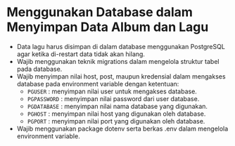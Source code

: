 # Menggunakan Database dalam Menyimpan Data Album dan Lagu

- Data lagu harus disimpan di dalam database menggunakan PostgreSQL agar ketika di-restart data tidak akan hilang.
- Wajib menggunakan teknik migrations dalam mengelola struktur tabel pada database.
- Wajib menyimpan nilai host, post, maupun kredensial dalam mengakses database pada environment variable dengan ketentuan:
    - `PGUSER` : menyimpan nilai user untuk mengakses database.
    - `PGPASSWORD` : menyimpan nilai password dari user database.
    - `PGDATABASE` : menyimpan nilai nama database yang digunakan.
    - `PGHOST` : menyimpan nilai host yang digunakan oleh database.
    - `PGPORT` :  menyimpan nilai port yang digunakan oleh database.
- Wajib menggunakan package dotenv serta berkas .env dalam mengelola environment variable.
